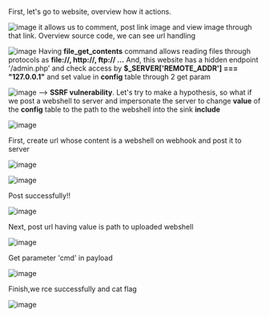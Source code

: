 First, let's go to website, overview how it actions.

![image](https://github.com/user-attachments/assets/4f2e617c-08d5-4200-997e-e305a76e0590)
it allows us to comment, post link image and view image through that link. 
Overview source code, we can see url handling

![image](https://github.com/user-attachments/assets/9f4fde56-8b19-4d5e-9ab9-baef1758f960)
Having **file_get_contents** command allows reading files through protocols as **file://, http://, ftp:// ...**
And, this website has a hidden endpoint '/admin.php' and check access by **$_SERVER['REMOTE_ADDR'] === "127.0.0.1"**
and set value in **config** table through 2 get param

![image](https://github.com/user-attachments/assets/6bf49e88-8e15-47d1-9e07-791915e14e76)
--> **SSRF vulnerability**. 
Let's try to make a hypothesis, so what if we post a webshell to server and
impersonate the server to change **value** of the **config** table to the path to the webshell into the sink **include**

![image](https://github.com/user-attachments/assets/c7ad6a50-42e9-4be1-b257-be273dd20755)

First, create url whose content is a webshell on webhook and post it to server

![image](https://github.com/user-attachments/assets/5de3939f-8ed6-45f6-9db2-239d3ec7d1e9)


![image](https://github.com/user-attachments/assets/05dd8176-9db9-44b3-924a-7ab951d26cb3)


Post successfully!!

![image](https://github.com/user-attachments/assets/150c4f3a-8e7e-4311-b165-2477709beb33)

Next, post url having value is path to uploaded webshell

![image](https://github.com/user-attachments/assets/3a33849d-a3f6-4f50-adef-80bcf1b38779)

Get parameter 'cmd' in payload

![image](https://github.com/user-attachments/assets/b6bb2957-5725-40dd-b294-0fd63c794f2b)

Finish,we rce successfully and cat flag

![image](https://github.com/user-attachments/assets/9b49d145-4a9a-4d12-8736-b3c7f9d6d577)











